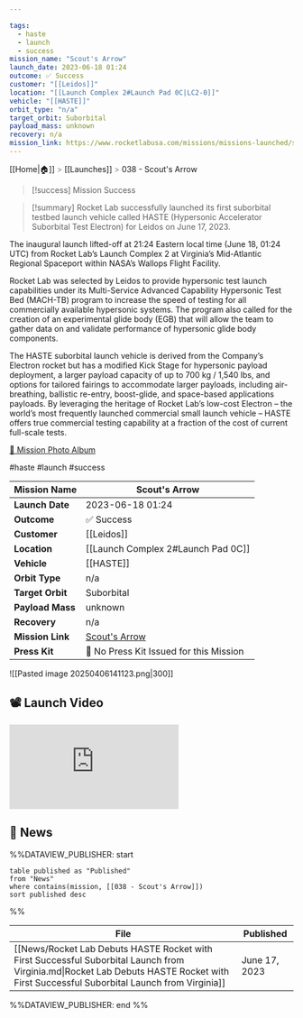 ```yaml
---

tags:
  - haste
  - launch
  - success
mission_name: "Scout's Arrow"
launch_date: 2023-06-18 01:24
outcome: ✅ Success
customer: "[[Leidos]]"
location: "[[Launch Complex 2#Launch Pad 0C|LC2-0]]"
vehicle: "[[HASTE]]"
orbit_type: "n/a"
target_orbit: Suborbital
payload_mass: unknown
recovery: n/a
mission_link: https://www.rocketlabusa.com/missions/missions-launched/scouts-arrow/
---
```

[[Home|🏠]]  <span style="color: LightSlateGray">></span>  <span class="no-hover">[[Launches]]</span>  <span style="color: LightSlateGray">></span>  038 - Scout's Arrow

>[!success] Mission Success

>[!summary]
Rocket Lab successfully launched its first suborbital testbed launch vehicle called HASTE (Hypersonic Accelerator Suborbital Test Electron) for Leidos on June 17, 2023.
>
The inaugural launch lifted-off at 21:24 Eastern local time (June 18, 01:24 UTC) from Rocket Lab’s Launch Complex 2 at Virginia’s Mid-Atlantic Regional Spaceport within NASA’s Wallops Flight Facility.
>
Rocket Lab was selected by Leidos to provide hypersonic test launch capabilities under its Multi-Service Advanced Capability Hypersonic Test Bed (MACH-TB) program to increase the speed of testing for all commercially available hypersonic systems. The program also called for the creation of an experimental glide body (EGB) that will allow the team to gather data on and validate performance of hypersonic glide body components. 
>
The HASTE suborbital launch vehicle is derived from the Company’s Electron rocket but has a modified Kick Stage for hypersonic payload deployment, a larger payload capacity of up to 700 kg / 1,540 lbs, and options for tailored fairings to accommodate larger payloads, including air-breathing, ballistic re-entry, boost-glide, and space-based applications payloads. By leveraging the heritage of Rocket Lab’s low-cost Electron – the world’s most frequently launched commercial small launch vehicle – HASTE offers true commercial testing capability at a fraction of the cost of current full-scale tests.
>
[📸 Mission Photo Album](https://www.flickr.com/photos/rocketlab/albums/72177720309200406/)

#haste #launch #success

| **Mission Name** | Scout's Arrow                                                                          |
| ---------------- | -------------------------------------------------------------------------------------- |
| **Launch Date**  | 2023-06-18 01:24                                                                       |
| **Outcome**      | ✅ Success                                                                              |
| **Customer**     | [[Leidos]]                                                                             |
| **Location**     | [[Launch Complex 2#Launch Pad 0C]]                                                     |
| **Vehicle**      | [[HASTE]]                                                                              |
| **Orbit Type**   | n/a                                                                                    |
| **Target Orbit** | Suborbital                                                                             |
| **Payload Mass** | unknown                                                                                |
| **Recovery**     | n/a                                                                                    |
| **Mission Link** | [Scout's Arrow](https://www.rocketlabusa.com/missions/missions-launched/scouts-arrow/) |
| **Press Kit**    | 🚫 No Press Kit Issued for this Mission                                                |


![[Pasted image 20250406141123.png|300]]

## 📽️ Launch Video

<div class="responsive-video">
<iframe src="https://www.youtube.com/embed/CnS8kBTNY1w" title="Rocket Lab&#39;s Electron - Scout&#39;s Arrow Mission" frameborder="0" allow="accelerometer; autoplay; clipboard-write; encrypted-media; gyroscope; picture-in-picture; web-share" referrerpolicy="strict-origin-when-cross-origin" allowfullscreen></iframe>
</div>

## 📰 News
%%DATAVIEW_PUBLISHER: start
```
table published as "Published"
from "News"
where contains(mission, [[038 - Scout's Arrow]])
sort published desc
```
%%

| File                                                                                                                                                                                   | Published     |
| -------------------------------------------------------------------------------------------------------------------------------------------------------------------------------------- | ------------- |
| [[News/Rocket Lab Debuts HASTE Rocket with First Successful Suborbital Launch from Virginia.md\|Rocket Lab Debuts HASTE Rocket with First Successful Suborbital Launch from Virginia]] | June 17, 2023 |

%%DATAVIEW_PUBLISHER: end %%